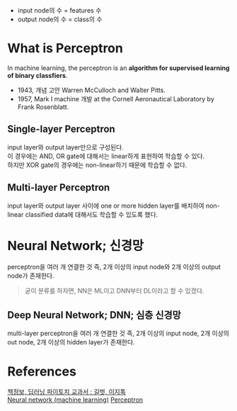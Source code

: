 * input node의 수 = features 수
* output node의 수 = class의 수
# What is Perceptron
In machine learning, the perceptron is an **algorithm for supervised learning of binary classfiers**.  
* 1943, 개념 고안 Warren McCulloch and Walter Pitts.
* 1957, Mark I machine 개발 at the Cornell Aeronautical Laboratory by Frank Rosenblatt.

## Single-layer Perceptron
input layer와 output layer만으로 구성된다.  
이 경우에는 AND, OR gate에 대해서는 linear하게 표현하여 학습할 수 있다.  
하지만 XOR gate의 경우에는 non-linear하기 때문에 학습할 수 없다.

## Multi-layer Perceptron
input layer와 output layer 사이에 one or more hidden layer를 배치하여 non-linear classified data에 대해서도 학습할 수 있도록 했다.

# Neural Network; 신경망
perceptron을 여러 개 연결한 것 즉, 2개 이상의 input node와 2개 이상의 output node가 존재한다.  
> 굳이 분류를 하자면, NN은 ML이고 DNN부터 DL이라고 할 수 있겠다.

## Deep Neural Network; DNN; 심층 신경망
multi-layer perceptron을 여러 개 연결한 것 즉, 2개 이상의 input node, 2개 이상의 out node, 2개 이상의 hidden layer가 존재한다.



# References
[책정보, 딥러닝 파이토치 교과서 : 길벗, 이지톡](https://www.gilbut.co.kr/book/view?bookcode=BN003345)  
[Neural network (machine learning)](https://en.wikipedia.org/wiki/Neural_network_(machine_learning))  
[Perceptron](https://en.wikipedia.org/wiki/Perceptron)
